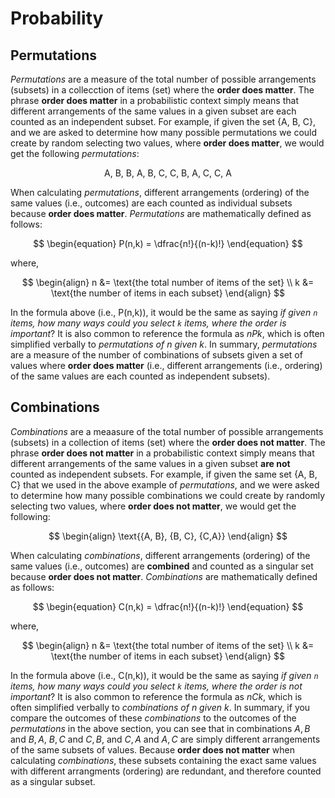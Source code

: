 # Probability

## Permutations

*Permutations* are a measure of the total number of possible arrangements (subsets) in a collecction of items (set) where the **order does matter**. The phrase **order does matter** in a probabilistic context simply means that different arrangements of the same values in a given subset are each counted as an independent subset. For example, if given the set {A, B, C}, and we are asked to determine how many possible permutations we could create by random selecting two values, where **order does matter**, we would get the following *permutations*:

$$
\begin{equation}
    \text{{A, B}, {B, A}, {B, C}, {C, B}, {A, C}, {C, A}}
\end{equation}
$$

When calculating *permutations*, different arrangements (ordering) of the same values (i.e., outcomes) are each counted as individual subsets because **order does matter**. *Permutations* are mathematically defined as follows:

$$
\begin{equation}
    P(n,k) = \dfrac{n!}{(n-k)!}
\end{equation}
$$

where,

$$
\begin{align}
    n &= \text{the total number of items of the set} \\
    k &= \text{the number of items in each subset}
\end{align}
$$

In the formula above (i.e., P(n,k)), it would be the same as saying *if given `n` items, how many ways could you select `k` items, where the order is important*? It is also common to reference the formula as $nPk$, which is often simplified verbally to *permutations of n given k*. In summary, *permutations* are a measure of the number of combinations of subsets given a set of values where **order does matter** (i.e., different arrangements (i.e., ordering) of the same values are each counted as independent subsets).

## Combinations

*Combinations* are a meaasure of the total number of possible arrangements (subsets) in a collection of items (set) where the **order does not matter**. The phrase **order does not matter** in a probabilistic context simply means that different arrangements of the same values in a given subset **are not** counted as independent subsets. For example, if given the same set {A, B, C} that we used in the above example of *permutations*, and we were asked to determine how many possible combinations we could create by randomly selecting two values, where **order does not matter**, we would get the following:

$$
\begin{align}
    \text{{A, B}, {B, C}, {C,A}}
\end{align}
$$

When calculating *combinations*, different arrangements (ordering) of the same values (i.e., outcomes) are **combined** and counted as a singular set because **order does not matter**. *Combinations* are mathematically defined as follows:

$$
\begin{equation}
    C(n,k) = \dfrac{n!}{(n-k)!}
\end{equation}
$$

where,

$$
\begin{align}
    n &= \text{the total number of items of the set} \\
    k &= \text{the number of items in each subset}
\end{align}
$$

In the formula above (i.e., C(n,k)), it would be the same as saying *if given `n` items, how many ways could you select `k` items, where the order is not important*? It is also common to reference the formula as $nCk$, which is often simplified verbally to *combinations of n given k*. In summary, if you compare the outcomes of these *combinations* to the outcomes of the *permutations* in the above section, you can see that in combinations ${A, B}$ and ${B, A}$, ${B, C}$ and ${C, B}$, and ${C, A}$ and ${A, C}$ are simply different arrangements of the same subsets of values. Because **order does not matter** when calculating *combinations*, these subsets containing the exact same values with different arrangments (ordering) are redundant, and therefore counted as a singular subset.
